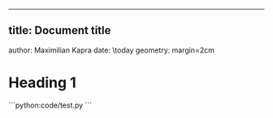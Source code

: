 ---

## title: Document title

author: Maximilian Kapra date: \today geometry: margin=2cm

# Heading 1

\```python:code/test.py \```
